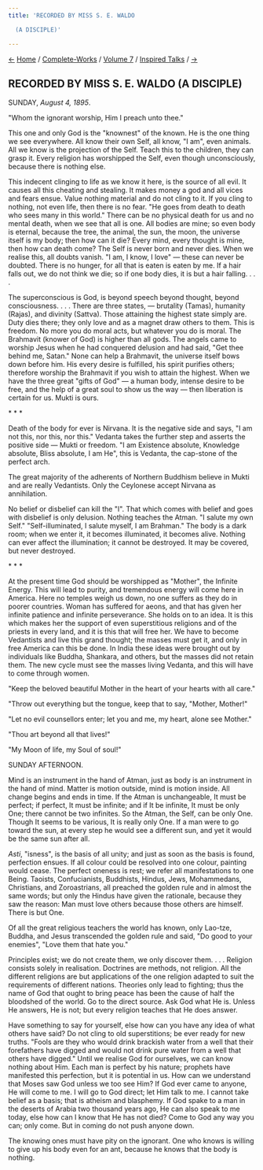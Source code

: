 ```yaml
---
title: 'RECORDED BY MISS S. E. WALDO

  (A DISCIPLE)'

---
```

<div>

[←](41_saturday_august_3.htm) [Home](../../../index.htm) /
[Complete-Works](../../complete_works.htm) / [Volume
7](../volume_7_contents.htm) / [Inspired
Talks](inspired_talks_contents.htm) / [→](43_monday_august_5.htm)

  

## RECORDED BY MISS S. E. WALDO (A DISCIPLE)

SUNDAY, *August 4, 1895*.

"Whom the ignorant worship, Him I preach unto thee."

This one and only God is the "knownest" of the known. He is the one
thing we see everywhere. All know their own Self, all know, "I am", even
animals. All we know is the projection of the Self. Teach this to the
children, they can grasp it. Every religion has worshipped the Self,
even though unconsciously, because there is nothing else.

This indecent clinging to life as we know it here, is the source of all
evil. It causes all this cheating and stealing. It makes money a god and
all vices and fears ensue. Value nothing material and do not cling to
it. If you cling to nothing, not even life, then there is no fear. "He
goes from death to death who sees many in this world." There can be no
physical death for us and no mental death, when we see that all is one.
All bodies are mine; so even body is eternal, because the tree, the
animal, the sun, the moon, the universe itself is my body; then how can
it die? Every mind, every thought is mine, then how can death come? The
Self is never born and never dies. When we realise this, all doubts
vanish. "I am, I know, I love" — these can never be doubted. There is no
hunger, for all that is eaten is eaten by me. If a hair falls out, we do
not think we die; so if one body dies, it is but a hair falling. . . .

The superconscious is God, is beyond speech beyond thought, beyond
consciousness. . . . There are three states, — brutality (Tamas),
humanity (Rajas), and divinity (Sattva). Those attaining the highest
state simply are.  Duty dies there; they only love and as a magnet draw
others to them. This is freedom. No more you do moral acts, but whatever
you do is moral. The Brahmavit (knower of God) is higher than all gods.
The angels came to worship Jesus when he had conquered delusion and had
said, "Get thee behind me, Satan." None can help a Brahmavit, the
universe itself bows down before him. His every desire is fulfilled, his
spirit purifies others; therefore worship the Brahmavit if you wish to
attain the highest. When we have the three great "gifts of God" — a
human body, intense desire to be free, and the help of a great soul to
show us the way — then liberation is certain for us. Mukti is ours.

\*            \*            \*

Death of the body for ever is Nirvana. It is the negative side and says,
"I am not this, nor this, nor this." Vedanta takes the further step and
asserts the positive side — Mukti or freedom. "I am Existence absolute,
Knowledge absolute, Bliss absolute, I am He", this is Vedanta, the
cap-stone of the perfect arch.

The great majority of the adherents of Northern Buddhism believe in
Mukti and are really Vedantists. Only the Ceylonese accept Nirvana as
annihilation.

No belief or disbelief can kill the "I". That which comes with belief
and goes with disbelief is only delusion. Nothing teaches the Atman. "I
salute my own Self." "Self-illuminated, I salute myself, I am Brahman."
The body is a dark room; when we enter it, it becomes illuminated, it
becomes alive. Nothing can ever affect the illumination; it cannot be
destroyed. It may be covered, but never destroyed.

\*            \*            \*

At the present time God should be worshipped as "Mother", the Infinite
Energy. This will lead to purity, and tremendous energy will come here
in America. Here no temples weigh us down, no one suffers as they do in
poorer countries. Woman has suffered for aeons, and that has given her
infinite patience and infinite perseverance. She holds on to an idea. It
is this which makes her the support of even superstitious religions and
of the priests in every land, and it is this that will free her. We have
to become Vedantists and live this grand thought; the masses must get
it, and only in free America can this be done. In India these ideas were
brought out by individuals like Buddha, Shankara, and others, but the
masses did not retain them. The new cycle must see the masses living
Vedanta, and this will have to come through women.

"Keep the beloved beautiful Mother in the heart of your hearts with all
care."

"Throw out everything but the tongue, keep that to say, "Mother,
Mother!"

"Let no evil counsellors enter; let you and me, my heart, alone see
Mother."

"Thou art beyond all that lives!"

"My Moon of life, my Soul of soul!"

SUNDAY AFTERNOON.

Mind is an instrument in the hand of Atman, just as body is an
instrument in the hand of mind. Matter is motion outside, mind is motion
inside. All change begins and ends in time. If the Atman is
unchangeable, It must be perfect; if perfect, It must be infinite; and
if It be infinite, It must be only One; there cannot be two infinites.
So the Atman, the Self, can be only One. Though It seems to be various,
It is really only One. If a man were to go toward the sun, at every step
he would see a different sun, and yet it would be the same sun after
all.

*Asti*, "isness", is the basis of all unity; and just as soon as the
basis is found, perfection ensues. If all colour could be resolved into
one colour, painting would cease. The perfect oneness is rest; we refer
all manifestations to one Being. Taoists, Confucianists, Buddhists,
Hindus, Jews, Mohammedans, Christians, and Zoroastrians, all preached
the golden rule and in almost the same words; but only the Hindus have
given the rationale, because they saw the reason: Man must love others
because those others are himself. There is but One.

Of all the great religious teachers the world has known, only Lao-tze,
Buddha, and Jesus transcended the golden rule and said, "Do good to your
enemies", "Love them that hate you."

Principles exist; we do not create them, we only discover them. . . .
Religion consists solely in realisation. Doctrines are methods, not
religion. All the different religions are but applications of the one
religion adapted to suit the requirements of different nations. Theories
only lead to fighting; thus the name of God that ought to bring peace
has been the cause of half the bloodshed of the world. Go to the direct
source. Ask God what He is. Unless He answers, He is not; but every
religion teaches that He does answer.

Have something to say for yourself, else how can you have any idea of
what others have said? Do not cling to old superstitions; be ever ready
for new truths. "Fools are they who would drink brackish water from a
well that their forefathers have digged and would not drink pure water
from a well that others have digged." Until we realise God for
ourselves, we can know nothing about Him. Each man is perfect by his
nature; prophets have manifested this perfection, but it is potential in
us. How can we understand that Moses saw God unless we too see Him? If
God ever came to anyone, He will come to me. I will go to God direct;
let Him talk to me. I cannot take belief as a basis; that is atheism and
blasphemy. If God spake to a man in the deserts of Arabia two thousand
years ago, He can also speak to me today, else how can I know that He
has not died? Come to God any way you can; only come. But in coming do
not push anyone down.

The knowing ones must have pity on the ignorant. One who knows is
willing to give up his body even for an ant, because he knows that the
body is nothing.

</div>
